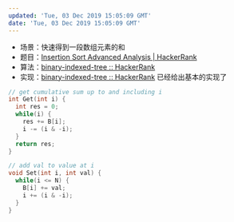 ```yaml
---
updated: 'Tue, 03 Dec 2019 15:05:09 GMT'
date: 'Tue, 03 Dec 2019 15:05:09 GMT'
---
```


-   场景：快速得到一段数组元素的和
-   题目：[Insertion Sort Advanced Analysis | HackerRank](https://www.hackerrank.com/challenges/insertion-sort/problem)
-   算法：[binary-indexed-tree :: HackerRank](https://www.hackerrank.com/topics/binary-indexed-tree)
-   实现：[binary-indexed-tree :: HackerRank](https://www.hackerrank.com/topics/binary-indexed-tree) 已经给出基本的实现了

```c
// get cumulative sum up to and including i
int Get(int i) {
  int res = 0;
  while(i) {
    res += B[i];
    i -= (i & -i);
  }
  return res;
}

// add val to value at i
void Set(int i, int val) {
  while(i <= N) {
    B[i] += val;
    i += (i & -i);
  }
}
```
